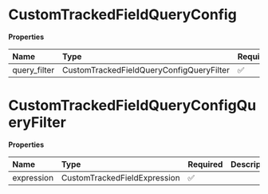 # CustomTrackedFieldQueryConfig

**Properties**

| Name         | Type                                     | Required | Description |
| :----------- | :--------------------------------------- | :------- | :---------- |
| query_filter | CustomTrackedFieldQueryConfigQueryFilter | ✅       |             |

# CustomTrackedFieldQueryConfigQueryFilter

**Properties**

| Name       | Type                         | Required | Description |
| :--------- | :--------------------------- | :------- | :---------- |
| expression | CustomTrackedFieldExpression | ✅       |             |

